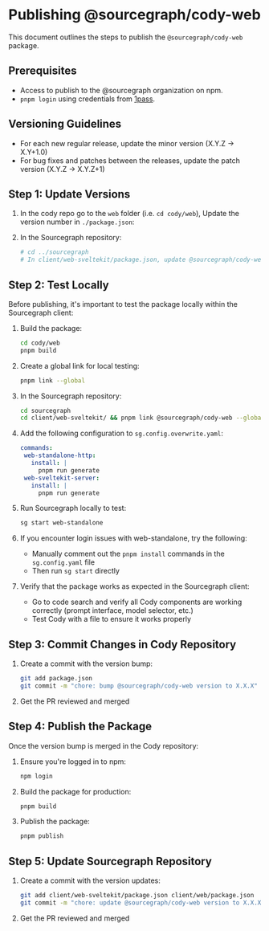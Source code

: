 # Publishing @sourcegraph/cody-web

This document outlines the steps to publish the `@sourcegraph/cody-web` package.

## Prerequisites
- Access to publish to the @sourcegraph organization on npm.
- `pnpm login` using credentials from [1pass](https://start.1password.com/open/i?a=HEDEDSLHPBFGRBTKAKJWE23XX4&v=dnrhbauihkhjs5ag6vszsme45a&i=oye4u4faaxmxxesugzqxojr4q4&h=team-sourcegraph.1password.com).

## Versioning Guidelines

- For each new regular release, update the minor version (X.Y.Z → X.Y+1.0)
- For bug fixes and patches between the releases, update the patch version (X.Y.Z → X.Y.Z+1)

## Step 1: Update Versions

1. In the cody repo go to the `web` folder (i.e. `cd cody/web`), Update the version number in `./package.json`:

2. In the Sourcegraph repository:
   ```bash
   # cd ../sourcegraph
   # In client/web-sveltekit/package.json, update @sourcegraph/cody-web version
   ```

## Step 2: Test Locally

Before publishing, it's important to test the package locally within the Sourcegraph client:

1. Build the package:
   ```bash
   cd cody/web
   pnpm build
   ```

2. Create a global link for local testing:
   ```bash
   pnpm link --global
   ```

3. In the Sourcegraph repository:
   ```bash
   cd sourcegraph
   cd client/web-sveltekit/ && pnpm link @sourcegraph/cody-web --global && cd ../web && pnpm link @sourcegraph/cody-web --global && cd ../../
   ```

4. Add the following configuration to `sg.config.overwrite.yaml`:
   ```yaml
   commands:
    web-standalone-http:
      install: |
        pnpm run generate
    web-sveltekit-server:
      install: |
        pnpm run generate
   ```

5. Run Sourcegraph locally to test:
   ```bash
   sg start web-standalone
   ```

6. If you encounter login issues with web-standalone, try the following:
   - Manually comment out the `pnpm install` commands in the `sg.config.yaml` file
   - Then run `sg start` directly

7. Verify that the package works as expected in the Sourcegraph client:
   - Go to code search and verify all Cody components are working correctly (prompt interface, model selector, etc.)
   - Test Cody with a file to ensure it works properly

## Step 3: Commit Changes in Cody Repository

1. Create a commit with the version bump:
   ```bash
   git add package.json
   git commit -m "chore: bump @sourcegraph/cody-web version to X.X.X"
   ```

2. Get the PR reviewed and merged

## Step 4: Publish the Package

Once the version bump is merged in the Cody repository:

1. Ensure you're logged in to npm:
   ```bash
   npm login
   ```

2. Build the package for production:
   ```bash
   pnpm build
   ```

3. Publish the package:
   ```bash
   pnpm publish
   ```

## Step 5: Update Sourcegraph Repository

1. Create a commit with the version updates:
   ```bash
   git add client/web-sveltekit/package.json client/web/package.json
   git commit -m "chore: update @sourcegraph/cody-web version to X.X.X"
   ```

2. Get the PR reviewed and merged
